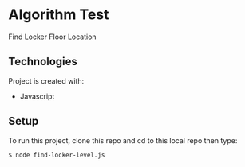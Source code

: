 # Algorithm Test
Find Locker Floor Location

## Technologies
Project is created with:
* Javascript

## Setup
To run this project, clone this repo and cd to this local repo then type:

```
$ node find-locker-level.js
```